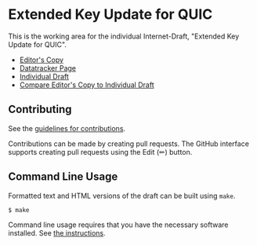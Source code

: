# Extended Key Update for QUIC

This is the working area for the individual Internet-Draft, "Extended Key Update for QUIC".

* [Editor's Copy](https://yaroslavros.github.io/quic-extended-key-update/#go.draft-rosomakho-extended-key-update.html)
* [Datatracker Page](https://datatracker.ietf.org/doc/draft-rosomakho-extended-key-update)
* [Individual Draft](https://datatracker.ietf.org/doc/html/draft-rosomakho-extended-key-update)
* [Compare Editor's Copy to Individual Draft](https://yaroslavros.github.io/quic-extended-key-update/#go.draft-rosomakho-extended-key-update.diff)


## Contributing

See the
[guidelines for contributions](https://github.com/yaroslavros/quic-extended-key-update/blob/main/CONTRIBUTING.md).

Contributions can be made by creating pull requests.
The GitHub interface supports creating pull requests using the Edit (✏) button.


## Command Line Usage

Formatted text and HTML versions of the draft can be built using `make`.

```sh
$ make
```

Command line usage requires that you have the necessary software installed.  See
[the instructions](https://github.com/martinthomson/i-d-template/blob/main/doc/SETUP.md).


